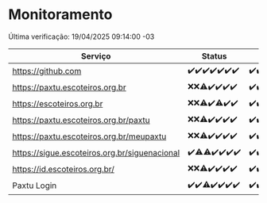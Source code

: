 # Monitoramento

Última verificação: 19/04/2025 09:14:00 -03

|Serviço|Status|Últimas 24h|
|---|---|---|
|https://github.com|<span title="2025-04-12: OK=23">✔️</span><span title="2025-04-13: OK=21">✔️</span><span title="2025-04-14: OK=23">✔️</span><span title="2025-04-15: OK=23">✔️</span><span title="2025-04-16: OK=23">✔️</span><span title="2025-04-17: OK=23">✔️</span><span title="2025-04-18: OK=11">✔️</span>|<span title="18/04/2025 09:16:00 -03 : 200">✔️</span><span title="18/04/2025 10:18:00 -03 : 200">✔️</span><span title="18/04/2025 11:08:00 -03 : 200">✔️</span><span title="18/04/2025 12:08:00 -03 : 200">✔️</span><span title="18/04/2025 13:10:00 -03 : 200">✔️</span><span title="18/04/2025 14:07:00 -03 : 200">✔️</span><span title="18/04/2025 15:11:00 -03 : 200">✔️</span><span title="18/04/2025 16:06:00 -03 : 200">✔️</span><span title="18/04/2025 17:09:00 -03 : 200">✔️</span><span title="18/04/2025 18:08:00 -03 : 200">✔️</span><span title="18/04/2025 19:08:00 -03 : 200">✔️</span><span title="18/04/2025 20:08:00 -03 : 200">✔️</span><span title="18/04/2025 21:42:00 -03 : 200">✔️</span><span title="18/04/2025 23:15:00 -03 : 200">✔️</span><span title="19/04/2025 00:21:00 -03 : 200">✔️</span><span title="19/04/2025 01:10:00 -03 : 200">✔️</span><span title="19/04/2025 02:08:00 -03 : 200">✔️</span><span title="19/04/2025 03:11:00 -03 : 200">✔️</span><span title="19/04/2025 04:08:00 -03 : 200">✔️</span><span title="19/04/2025 05:10:00 -03 : 200">✔️</span><span title="19/04/2025 06:08:00 -03 : 200">✔️</span><span title="19/04/2025 07:08:00 -03 : 200">✔️</span><span title="19/04/2025 08:06:00 -03 : 200">✔️</span><span title="19/04/2025 09:14:00 -03 : 200">✔️</span>|
|https://paxtu.escoteiros.org.br|<span title="2025-04-12: Falhas=23">❌</span><span title="2025-04-13: Falhas=21">❌</span><span title="2025-04-14: OK=4, Falhas=19">⚠️</span><span title="2025-04-15: OK=23">✔️</span><span title="2025-04-16: OK=23">✔️</span><span title="2025-04-17: OK=23">✔️</span><span title="2025-04-18: OK=11">✔️</span>|<span title="18/04/2025 09:16:00 -03 : 200">✔️</span><span title="18/04/2025 10:18:00 -03 : 200">✔️</span><span title="18/04/2025 11:08:00 -03 : 200">✔️</span><span title="18/04/2025 12:08:00 -03 : 200">✔️</span><span title="18/04/2025 13:10:00 -03 : 200">✔️</span><span title="18/04/2025 14:07:00 -03 : 200">✔️</span><span title="18/04/2025 15:11:00 -03 : 200">✔️</span><span title="18/04/2025 16:06:00 -03 : 200">✔️</span><span title="18/04/2025 17:09:00 -03 : 200">✔️</span><span title="18/04/2025 18:08:00 -03 : 200">✔️</span><span title="18/04/2025 19:08:00 -03 : 200">✔️</span><span title="18/04/2025 20:08:00 -03 : 200">✔️</span><span title="18/04/2025 21:42:00 -03 : 200">✔️</span><span title="18/04/2025 23:15:00 -03 : 200">✔️</span><span title="19/04/2025 00:21:00 -03 : 200">✔️</span><span title="19/04/2025 01:10:00 -03 : 200">✔️</span><span title="19/04/2025 02:08:00 -03 : 200">✔️</span><span title="19/04/2025 03:11:00 -03 : 200">✔️</span><span title="19/04/2025 04:08:00 -03 : 200">✔️</span><span title="19/04/2025 05:10:00 -03 : 200">✔️</span><span title="19/04/2025 06:08:00 -03 : 200">✔️</span><span title="19/04/2025 07:08:00 -03 : 200">✔️</span><span title="19/04/2025 08:06:00 -03 : 200">✔️</span><span title="19/04/2025 09:14:00 -03 : 200">✔️</span>|
|https://escoteiros.org.br|<span title="2025-04-12: Falhas=23">❌</span><span title="2025-04-13: Falhas=21">❌</span><span title="2025-04-14: OK=3, Falhas=20">⚠️</span><span title="2025-04-15: OK=23">✔️</span><span title="2025-04-16: OK=22, Falhas=1">⚠️</span><span title="2025-04-17: OK=23">✔️</span><span title="2025-04-18: OK=11">✔️</span>|<span title="18/04/2025 09:16:00 -03 : 200">✔️</span><span title="18/04/2025 10:18:00 -03 : 200">✔️</span><span title="18/04/2025 11:08:00 -03 : 200">✔️</span><span title="18/04/2025 12:08:00 -03 : 200">✔️</span><span title="18/04/2025 13:10:00 -03 : 200">✔️</span><span title="18/04/2025 14:07:00 -03 : 200">✔️</span><span title="18/04/2025 15:11:00 -03 : 200">✔️</span><span title="18/04/2025 16:06:00 -03 : 200">✔️</span><span title="18/04/2025 17:09:00 -03 : 200">✔️</span><span title="18/04/2025 18:08:00 -03 : 200">✔️</span><span title="18/04/2025 19:08:00 -03 : 200">✔️</span><span title="18/04/2025 20:08:00 -03 : 200">✔️</span><span title="18/04/2025 21:42:00 -03 : 200">✔️</span><span title="18/04/2025 23:15:00 -03 : 200">✔️</span><span title="19/04/2025 00:21:00 -03 : 200">✔️</span><span title="19/04/2025 01:10:00 -03 : 200">✔️</span><span title="19/04/2025 02:08:00 -03 : 200">✔️</span><span title="19/04/2025 03:11:00 -03 : 200">✔️</span><span title="19/04/2025 04:08:00 -03 : 200">✔️</span><span title="19/04/2025 05:10:00 -03 : 200">✔️</span><span title="19/04/2025 06:08:00 -03 : 200">✔️</span><span title="19/04/2025 07:08:00 -03 : 200">✔️</span><span title="19/04/2025 08:06:00 -03 : 200">✔️</span><span title="19/04/2025 09:14:00 -03 : 200">✔️</span>|
|https://paxtu.escoteiros.org.br/paxtu|<span title="2025-04-12: Falhas=23">❌</span><span title="2025-04-13: Falhas=21">❌</span><span title="2025-04-14: OK=7, Falhas=16">⚠️</span><span title="2025-04-15: OK=23">✔️</span><span title="2025-04-16: OK=23">✔️</span><span title="2025-04-17: OK=23">✔️</span><span title="2025-04-18: OK=11">✔️</span>|<span title="18/04/2025 09:16:00 -03 : 200">✔️</span><span title="18/04/2025 10:18:00 -03 : 200">✔️</span><span title="18/04/2025 11:08:00 -03 : 200">✔️</span><span title="18/04/2025 12:08:00 -03 : 200">✔️</span><span title="18/04/2025 13:10:00 -03 : 200">✔️</span><span title="18/04/2025 14:07:00 -03 : 200">✔️</span><span title="18/04/2025 15:11:00 -03 : 200">✔️</span><span title="18/04/2025 16:06:00 -03 : 200">✔️</span><span title="18/04/2025 17:09:00 -03 : 200">✔️</span><span title="18/04/2025 18:08:00 -03 : 200">✔️</span><span title="18/04/2025 19:08:00 -03 : 200">✔️</span><span title="18/04/2025 20:08:00 -03 : 200">✔️</span><span title="18/04/2025 21:42:00 -03 : 200">✔️</span><span title="18/04/2025 23:15:00 -03 : 200">✔️</span><span title="19/04/2025 00:21:00 -03 : 200">✔️</span><span title="19/04/2025 01:10:00 -03 : 200">✔️</span><span title="19/04/2025 02:08:00 -03 : 200">✔️</span><span title="19/04/2025 03:11:00 -03 : 200">✔️</span><span title="19/04/2025 04:08:00 -03 : 200">✔️</span><span title="19/04/2025 05:10:00 -03 : 200">✔️</span><span title="19/04/2025 06:08:00 -03 : 200">✔️</span><span title="19/04/2025 07:08:00 -03 : 200">✔️</span><span title="19/04/2025 08:06:00 -03 : 200">✔️</span><span title="19/04/2025 09:14:00 -03 : 200">✔️</span>|
|https://paxtu.escoteiros.org.br/meupaxtu|<span title="2025-04-12: Falhas=23">❌</span><span title="2025-04-13: Falhas=21">❌</span><span title="2025-04-14: OK=5, Falhas=18">⚠️</span><span title="2025-04-15: OK=23">✔️</span><span title="2025-04-16: OK=23">✔️</span><span title="2025-04-17: OK=23">✔️</span><span title="2025-04-18: OK=11">✔️</span>|<span title="18/04/2025 09:16:00 -03 : 200">✔️</span><span title="18/04/2025 10:18:00 -03 : 200">✔️</span><span title="18/04/2025 11:08:00 -03 : 200">✔️</span><span title="18/04/2025 12:08:00 -03 : 200">✔️</span><span title="18/04/2025 13:10:00 -03 : 200">✔️</span><span title="18/04/2025 14:07:00 -03 : 200">✔️</span><span title="18/04/2025 15:11:00 -03 : 200">✔️</span><span title="18/04/2025 16:06:00 -03 : 200">✔️</span><span title="18/04/2025 17:09:00 -03 : 200">✔️</span><span title="18/04/2025 18:08:00 -03 : 200">✔️</span><span title="18/04/2025 19:08:00 -03 : 200">✔️</span><span title="18/04/2025 20:08:00 -03 : 200">✔️</span><span title="18/04/2025 21:42:00 -03 : 200">✔️</span><span title="18/04/2025 23:15:00 -03 : 200">✔️</span><span title="19/04/2025 00:21:00 -03 : 200">✔️</span><span title="19/04/2025 01:10:00 -03 : 200">✔️</span><span title="19/04/2025 02:09:00 -03 : 200">✔️</span><span title="19/04/2025 03:11:00 -03 : 200">✔️</span><span title="19/04/2025 04:08:00 -03 : 200">✔️</span><span title="19/04/2025 05:10:00 -03 : 200">✔️</span><span title="19/04/2025 06:08:00 -03 : 200">✔️</span><span title="19/04/2025 07:08:00 -03 : 200">✔️</span><span title="19/04/2025 08:06:00 -03 : 200">✔️</span><span title="19/04/2025 09:14:00 -03 : 200">✔️</span>|
|https://sigue.escoteiros.org.br/siguenacional|<span title="2025-04-12: OK=23">✔️</span><span title="2025-04-13: OK=20, Falhas=1">⚠️</span><span title="2025-04-14: OK=22, Falhas=1">⚠️</span><span title="2025-04-15: OK=23">✔️</span><span title="2025-04-16: OK=23">✔️</span><span title="2025-04-17: OK=23">✔️</span><span title="2025-04-18: OK=11">✔️</span>|<span title="18/04/2025 09:16:00 -03 : 200">✔️</span><span title="18/04/2025 10:18:00 -03 : 200">✔️</span><span title="18/04/2025 11:08:00 -03 : 200">✔️</span><span title="18/04/2025 12:08:00 -03 : 200">✔️</span><span title="18/04/2025 13:10:00 -03 : 200">✔️</span><span title="18/04/2025 14:07:00 -03 : 200">✔️</span><span title="18/04/2025 15:11:00 -03 : 200">✔️</span><span title="18/04/2025 16:06:00 -03 : 200">✔️</span><span title="18/04/2025 17:09:00 -03 : 200">✔️</span><span title="18/04/2025 18:08:00 -03 : 200">✔️</span><span title="18/04/2025 19:08:00 -03 : 200">✔️</span><span title="18/04/2025 20:08:00 -03 : 200">✔️</span><span title="18/04/2025 21:42:00 -03 : 200">✔️</span><span title="18/04/2025 23:15:00 -03 : 200">✔️</span><span title="19/04/2025 00:21:00 -03 : 200">✔️</span><span title="19/04/2025 01:10:00 -03 : 200">✔️</span><span title="19/04/2025 02:09:00 -03 : 200">✔️</span><span title="19/04/2025 03:11:00 -03 : 200">✔️</span><span title="19/04/2025 04:08:00 -03 : 200">✔️</span><span title="19/04/2025 05:10:00 -03 : 200">✔️</span><span title="19/04/2025 06:08:00 -03 : 200">✔️</span><span title="19/04/2025 07:08:00 -03 : 200">✔️</span><span title="19/04/2025 08:06:00 -03 : 200">✔️</span><span title="19/04/2025 09:14:00 -03 : 200">✔️</span>|
|https://id.escoteiros.org.br/|<span title="2025-04-12: Falhas=23">❌</span><span title="2025-04-13: Falhas=21">❌</span><span title="2025-04-14: OK=3, Falhas=20">⚠️</span><span title="2025-04-15: OK=23">✔️</span><span title="2025-04-16: OK=23">✔️</span><span title="2025-04-17: OK=23">✔️</span><span title="2025-04-18: OK=11">✔️</span>|<span title="18/04/2025 09:16:00 -03 : 200">✔️</span><span title="18/04/2025 10:18:00 -03 : 200">✔️</span><span title="18/04/2025 11:08:00 -03 : 200">✔️</span><span title="18/04/2025 12:08:00 -03 : 200">✔️</span><span title="18/04/2025 13:10:00 -03 : 200">✔️</span><span title="18/04/2025 14:07:00 -03 : 200">✔️</span><span title="18/04/2025 15:11:00 -03 : 200">✔️</span><span title="18/04/2025 16:06:00 -03 : 200">✔️</span><span title="18/04/2025 17:09:00 -03 : 200">✔️</span><span title="18/04/2025 18:08:00 -03 : 200">✔️</span><span title="18/04/2025 19:08:00 -03 : 200">✔️</span><span title="18/04/2025 20:08:00 -03 : 200">✔️</span><span title="18/04/2025 21:42:00 -03 : 200">✔️</span><span title="18/04/2025 23:15:00 -03 : 200">✔️</span><span title="19/04/2025 00:21:00 -03 : 200">✔️</span><span title="19/04/2025 01:10:00 -03 : 200">✔️</span><span title="19/04/2025 02:09:00 -03 : 200">✔️</span><span title="19/04/2025 03:11:00 -03 : 200">✔️</span><span title="19/04/2025 04:08:00 -03 : 200">✔️</span><span title="19/04/2025 05:10:00 -03 : 200">✔️</span><span title="19/04/2025 06:08:00 -03 : 200">✔️</span><span title="19/04/2025 07:08:00 -03 : 200">✔️</span><span title="19/04/2025 08:06:00 -03 : 200">✔️</span><span title="19/04/2025 09:14:00 -03 : 200">✔️</span>|
|Paxtu Login|<span title="2025-04-12: OK=23">✔️</span><span title="2025-04-13: OK=21">✔️</span><span title="2025-04-14: OK=22, Falhas=1">⚠️</span><span title="2025-04-15: OK=23">✔️</span><span title="2025-04-16: OK=23">✔️</span><span title="2025-04-17: OK=23">✔️</span><span title="2025-04-18: OK=11">✔️</span>|<span title="18/04/2025 09:16:00 -03 : 200">✔️</span><span title="18/04/2025 10:18:00 -03 : 200">✔️</span><span title="18/04/2025 11:08:00 -03 : 200">✔️</span><span title="18/04/2025 12:08:00 -03 : 200">✔️</span><span title="18/04/2025 13:10:00 -03 : 200">✔️</span><span title="18/04/2025 14:07:00 -03 : 200">✔️</span><span title="18/04/2025 15:11:00 -03 : 200">✔️</span><span title="18/04/2025 16:06:00 -03 : 200">✔️</span><span title="18/04/2025 17:09:00 -03 : 200">✔️</span><span title="18/04/2025 18:08:00 -03 : 200">✔️</span><span title="18/04/2025 19:08:00 -03 : 200">✔️</span><span title="18/04/2025 20:08:00 -03 : 200">✔️</span><span title="18/04/2025 21:42:00 -03 : 200">✔️</span><span title="18/04/2025 23:15:00 -03 : 200">✔️</span><span title="19/04/2025 00:21:00 -03 : 200">✔️</span><span title="19/04/2025 01:10:00 -03 : 200">✔️</span><span title="19/04/2025 02:09:00 -03 : 200">✔️</span><span title="19/04/2025 03:11:00 -03 : 200">✔️</span><span title="19/04/2025 04:08:00 -03 : 200">✔️</span><span title="19/04/2025 05:10:00 -03 : 200">✔️</span><span title="19/04/2025 06:08:00 -03 : 200">✔️</span><span title="19/04/2025 07:08:00 -03 : 200">✔️</span><span title="19/04/2025 08:06:00 -03 : 200">✔️</span><span title="19/04/2025 09:14:00 -03 : 200">✔️</span>|
